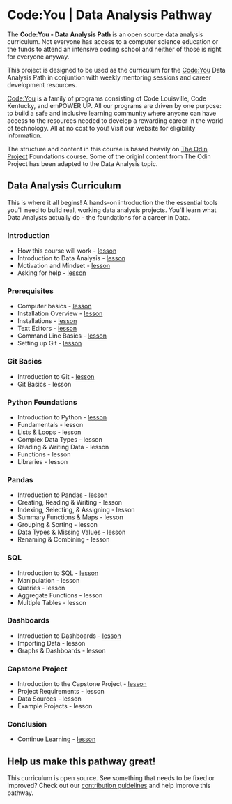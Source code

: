 # Code:You | Data Analysis Pathway

The **Code:You - Data Analysis Path** is an open source data analysis curriculum. 
Not everyone has access to a computer science education or the funds to attend 
an intensive coding school and neither of those is right for everyone anyway. 

This project is designed to be used as the curriculum for the 
[Code:You](https://code-you.org/) Data Analysis Path in conjuntion with weekly 
mentoring sessions and career development resources. 

[Code:You](https://code-you.org/) is a family of programs consisting of Code 
Louisville, Code Kentucky, and emPOWER UP. All our programs are driven by one 
purpose: to build a safe and inclusive learning community where anyone can have 
access to the resources needed to develop a rewarding career in the world of 
technology. All at no cost to you! Visit our website for eligibility information.

The structure and content in this course is based heavily on 
[The Odin Project](https://www.theodinproject.com/) Foundations course. Some of
the originl content from The Odin Project has been adapted to the Data Analysis 
topic.

## Data Analysis Curriculum

This is where it all begins! A hands-on introduction the the essential tools
you'll need to build real, working data analysis projects. You'll learn what
Data Analysts actually do - the foundations for a career in Data.

### Introduction

- How this course will work - [lesson](introduction/how_this_course_will_work.md)
- Introduction to Data Analysis - [lesson](introduction/introduction_to_data_analysis.md)
- Motivation and Mindset - [lesson](introduction/motivation_and_mindset.md)
- Asking for help - [lesson](introduction/asking_for_help.md)

### Prerequisites

- Computer basics - [lesson](installations/computer_basics.md)
- Installation Overview - [lesson](installations/computer_basics.md)
- Installations - [lesson](installations/installations.md)
- Text Editors - [lesson](installations/text_editors.md)
- Command Line Basics - [lesson](installations/command_line_basics.md)
- Setting up Git - [lesson](installations/setting_up_git.md)

### Git Basics
- Introduction to Git - [lesson](git/intro_to_git.md)
- Git Basics - lesson

### Python Foundations
- Introduction to Python - [lesson](python/intro_to_python.md)
- Fundamentals - lesson
- Lists & Loops - lesson
- Complex Data Types - lesson
- Reading & Writing Data - lesson
- Functions - lesson
- Libraries - lesson


### Pandas
- Introduction to Pandas - [lesson](pandas/intro_to_pandas.md)
- Creating, Reading & Writing - lesson
- Indexing, Selecting, & Assigning - lesson
- Summary Functions & Maps - lesson
- Grouping & Sorting - lesson
- Data Types & Missing Values - lesson
- Renaming & Combining - lesson


### SQL
- Introduction to SQL - [lesson](sql/intro_to_sql.md)
- Manipulation - lesson
- Queries - lesson
- Aggregate Functions - lesson
- Multiple Tables - lesson


### Dashboards
- Introduction to Dashboards - [lesson](dashboards/intro_to_dashboards.md)
- Importing Data - lesson
- Graphs & Dashboards - lesson


### Capstone Project
- Introduction to the Capstone Project - [lesson](capstone/intro_to_capstone.md)
- Project Requirements - lesson
- Data Sources - lesson
- Example Projects - lesson

### Conclusion
- Continue Learning - [lesson](conclusion/continue_learning.md)



## Help us make this pathway great! 

This curriculum is open source. See something that needs to be fixed or improved? 
Check out our [contribution guidelines](docs/contributing.md) and help improve 
this pathway.